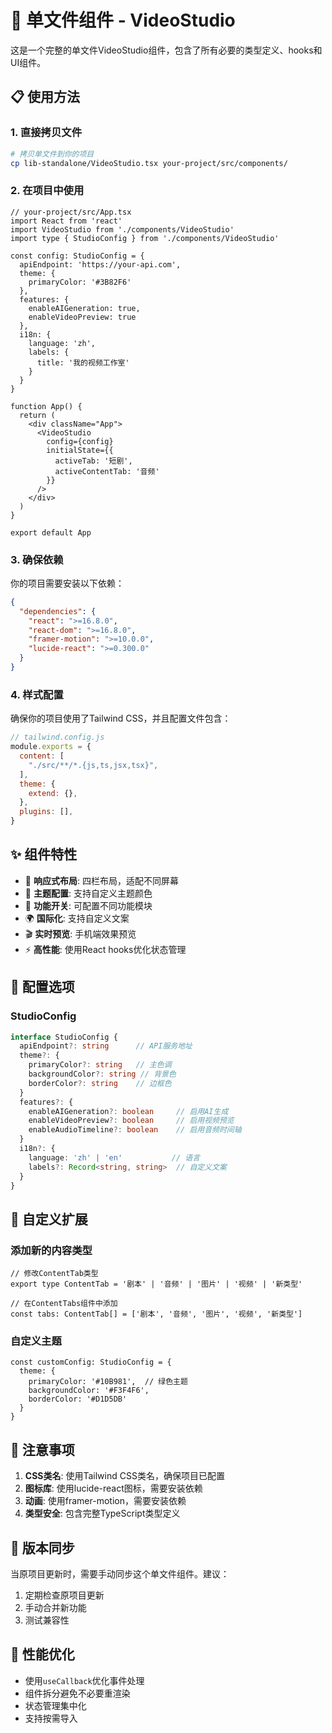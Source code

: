 # 🎯 单文件组件 - VideoStudio

这是一个完整的单文件VideoStudio组件，包含了所有必要的类型定义、hooks和UI组件。

## 📋 使用方法

### 1. 直接拷贝文件
```bash
# 拷贝单文件到你的项目
cp lib-standalone/VideoStudio.tsx your-project/src/components/
```

### 2. 在项目中使用
```tsx
// your-project/src/App.tsx
import React from 'react'
import VideoStudio from './components/VideoStudio'
import type { StudioConfig } from './components/VideoStudio'

const config: StudioConfig = {
  apiEndpoint: 'https://your-api.com',
  theme: {
    primaryColor: '#3B82F6'
  },
  features: {
    enableAIGeneration: true,
    enableVideoPreview: true
  },
  i18n: {
    language: 'zh',
    labels: {
      title: '我的视频工作室'
    }
  }
}

function App() {
  return (
    <div className="App">
      <VideoStudio
        config={config}
        initialState={{
          activeTab: '短剧',
          activeContentTab: '音频'
        }}
      />
    </div>
  )
}

export default App
```

### 3. 确保依赖
你的项目需要安装以下依赖：
```json
{
  "dependencies": {
    "react": ">=16.8.0",
    "react-dom": ">=16.8.0",
    "framer-motion": ">=10.0.0",
    "lucide-react": ">=0.300.0"
  }
}
```

### 4. 样式配置
确保你的项目使用了Tailwind CSS，并且配置文件包含：
```javascript
// tailwind.config.js
module.exports = {
  content: [
    "./src/**/*.{js,ts,jsx,tsx}",
  ],
  theme: {
    extend: {},
  },
  plugins: [],
}
```

## ✨ 组件特性

- 📱 **响应式布局**: 四栏布局，适配不同屏幕
- 🎨 **主题配置**: 支持自定义主题颜色
- 🔧 **功能开关**: 可配置不同功能模块
- 🌍 **国际化**: 支持自定义文案
- 🎬 **实时预览**: 手机端效果预览
- ⚡ **高性能**: 使用React hooks优化状态管理

## 🔧 配置选项

### StudioConfig
```typescript
interface StudioConfig {
  apiEndpoint?: string      // API服务地址
  theme?: {
    primaryColor?: string   // 主色调
    backgroundColor?: string // 背景色
    borderColor?: string    // 边框色
  }
  features?: {
    enableAIGeneration?: boolean     // 启用AI生成
    enableVideoPreview?: boolean     // 启用视频预览
    enableAudioTimeline?: boolean    // 启用音频时间轴
  }
  i18n?: {
    language: 'zh' | 'en'           // 语言
    labels?: Record<string, string>  // 自定义文案
  }
}
```

## 🎯 自定义扩展

### 添加新的内容类型
```tsx
// 修改ContentTab类型
export type ContentTab = '剧本' | '音频' | '图片' | '视频' | '新类型'

// 在ContentTabs组件中添加
const tabs: ContentTab[] = ['剧本', '音频', '图片', '视频', '新类型']
```

### 自定义主题
```tsx
const customConfig: StudioConfig = {
  theme: {
    primaryColor: '#10B981',  // 绿色主题
    backgroundColor: '#F3F4F6',
    borderColor: '#D1D5DB'
  }
}
```

## 📝 注意事项

1. **CSS类名**: 使用Tailwind CSS类名，确保项目已配置
2. **图标库**: 使用lucide-react图标，需要安装依赖
3. **动画**: 使用framer-motion，需要安装依赖
4. **类型安全**: 包含完整TypeScript类型定义

## 🔄 版本同步

当原项目更新时，需要手动同步这个单文件组件。建议：
1. 定期检查原项目更新
2. 手动合并新功能
3. 测试兼容性

## 🚀 性能优化

- 使用`useCallback`优化事件处理
- 组件拆分避免不必要重渲染
- 状态管理集中化
- 支持按需导入